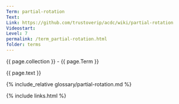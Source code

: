 ```yaml
---
Term: partial-rotation
Text: 
Link: https://github.com/trustoverip/acdc/wiki/partial-rotation
Videostart: 
Level: 7
permalink: /term_partial-rotation.html
folder: terms
---
```


{{ page.collection }} - {{ page.Term }}

   {{ page.text }}

{% include_relative glossary/partial-rotation.md %}

 {% include links.html %} 
